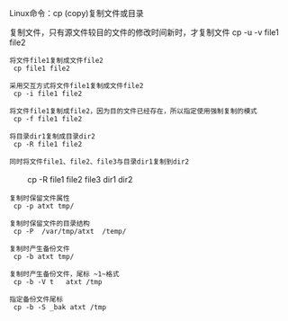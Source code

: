  Linux命令：cp (copy)复制文件或目录

复制文件，只有源文件较目的文件的修改时间新时，才复制文件
     cp -u -v file1 file2

    将文件file1复制成文件file2
     cp file1 file2

    采用交互方式将文件file1复制成文件file2
     cp -i file1 file2

    将文件file1复制成file2，因为目的文件已经存在，所以指定使用强制复制的模式
     cp -f file1 file2

    将目录dir1复制成目录dir2
     cp -R file1 file2

    同时将文件file1、file2、file3与目录dir1复制到dir2
　　 cp -R file1 file2 file3 dir1 dir2

    复制时保留文件属性
     cp -p atxt tmp/

    复制时保留文件的目录结构
     cp -P  /var/tmp/atxt  /temp/

    复制时产生备份文件
     cp -b atxt tmp/

    复制时产生备份文件，尾标 ~1~格式
     cp -b -V t   atxt /tmp   
 
    指定备份文件尾标   
     cp -b -S _bak atxt /tmp